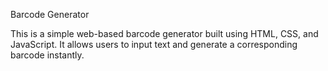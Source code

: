 Barcode Generator

This is a simple web-based barcode generator built using HTML, CSS, and JavaScript. It allows users to input text and generate a corresponding barcode instantly.
